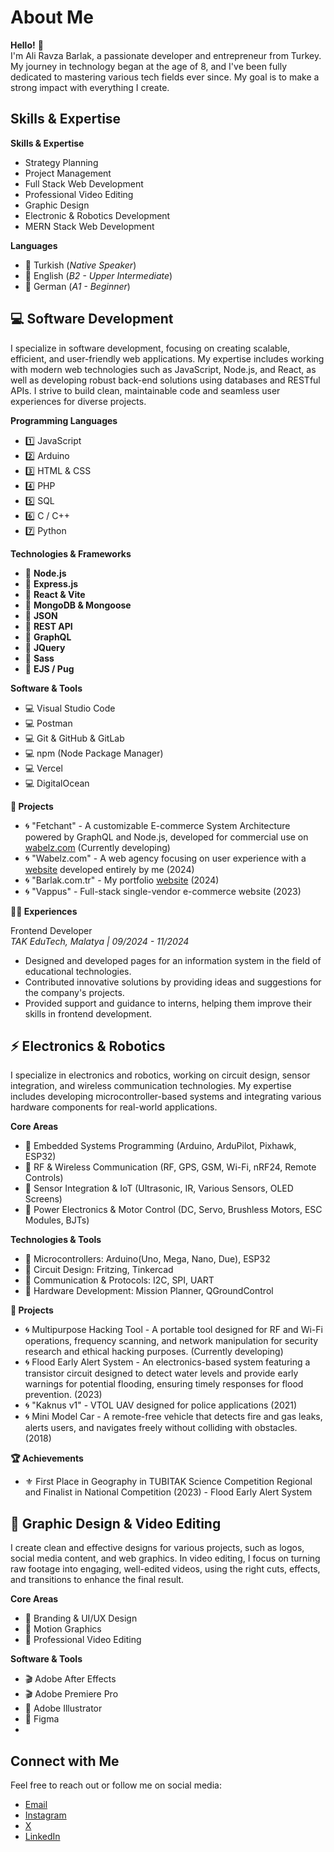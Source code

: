 # About Me

**Hello!** 👋  
I'm Ali Ravza Barlak, a passionate developer and entrepreneur from Turkey. My journey in technology began at the age of 8, and I've been fully dedicated to mastering various tech fields ever since. My goal is to make a strong impact with everything I create.

## Skills & Expertise

**Skills & Expertise**  
- Strategy Planning  
- Project Management 
- Full Stack Web Development   
- Professional Video Editing  
- Graphic Design  
- Electronic & Robotics Development  
- MERN Stack Web Development

**Languages**  
- 💠 Turkish (*Native Speaker*)  
- 💠 English (*B2 - Upper Intermediate*)  
- 💠 German (*A1 - Beginner*)  

## 💻 Software Development

I specialize in software development, focusing on creating scalable, efficient, and user-friendly web applications. My expertise includes working with modern web technologies such as JavaScript, Node.js, and React, as well as developing robust back-end solutions using databases and RESTful APIs. I strive to build clean, maintainable code and seamless user experiences for diverse projects.  

**Programming Languages**  
- 1️⃣ JavaScript  
- 2️⃣ Arduino  
- 3️⃣ HTML & CSS  
- 4️⃣ PHP  
- 5️⃣ SQL  
- 6️⃣ C / C++  
- 7️⃣ Python  

**Technologies & Frameworks**  
- 🔷 **Node.js**  
- 🔷 **Express.js**  
- 🔷 **React & Vite**  
- 🔷 **MongoDB & Mongoose**  
- 🔷 **JSON**  
- 🔷 **REST API**  
- 🔷 **GraphQL**   
- 🔷 **JQuery**  
- 🔷 **Sass**  
- 🔷 **EJS / Pug**  

**Software & Tools**  
- 💻 Visual Studio Code  
- 💻 Postman  
- 💻 Git & GitHub & GitLab  
- 💻 npm (Node Package Manager)  
- 💻 Vercel  
- 💻 DigitalOcean  

**🚀 Projects**
- 🌀 "Fetchant" - A customizable E-commerce System Architecture powered by GraphQL and Node.js, developed for commercial use on [wabelz.com](https://wabelz.com) (Currently developing)  
- 🌀 "Wabelz.com" - A web agency focusing on user experience with a [website](https://wabelz.com) developed entirely by me (2024)  
- 🌀 "Barlak.com.tr" - My portfolio [website](https://wabelz.com) (2024)  
- 🌀 "Vappus" - Full-stack single-vendor e-commerce website (2023)  

**👷‍♂️ Experiences**  

Frontend Developer  
*TAK EduTech, Malatya | 09/2024 - 11/2024*  
- Designed and developed pages for an information system in the field of educational technologies.  
- Contributed innovative solutions by providing ideas and suggestions for the company's projects.  
- Provided support and guidance to interns, helping them improve their skills in frontend development.  
  
## ⚡ Electronics & Robotics

I specialize in electronics and robotics, working on circuit design, sensor integration, and wireless communication technologies. My expertise includes developing microcontroller-based systems and integrating various hardware components for real-world applications.  

**Core Areas**
- 🔹 Embedded Systems Programming (Arduino, ArduPilot, Pixhawk, ESP32)  
- 🔹 RF & Wireless Communication  (RF, GPS, GSM, Wi-Fi, nRF24, Remote Controls)  
- 🔹 Sensor Integration & IoT  (Ultrasonic, IR, Various Sensors, OLED Screens)  
- 🔹 Power Electronics & Motor Control (DC, Servo, Brushless Motors, ESC Modules, BJTs)  

**Technologies & Tools**
- 🔹 Microcontrollers: Arduino(Uno, Mega, Nano, Due), ESP32  
- 🔹 Circuit Design: Fritzing, Tinkercad  
- 🔹 Communication & Protocols: I2C, SPI, UART  
- 🔹 Hardware Development: Mission Planner, QGroundControl  

**🚀 Projects**
- 🌀 Multipurpose Hacking Tool - A portable tool designed for RF and Wi-Fi operations, frequency scanning, and network manipulation for security research and ethical hacking purposes. (Currently developing)  
- 🌀 Flood Early Alert System - An electronics-based system featuring a transistor circuit designed to detect water levels and provide early warnings for potential flooding, ensuring timely responses for flood prevention. (2023)  
- 🌀 "Kaknus v1" - VTOL UAV designed for police applications (2021)  
- 🌀 Mini Model Car - A remote-free vehicle that detects fire and gas leaks, alerts users, and navigates freely without colliding with obstacles. (2018)  

**🏆 Achievements**
- ⚜️ First Place in Geography in TUBITAK Science Competition Regional and Finalist in National Competition (2023) - Flood Early Alert System  

## 🎨 Graphic Design & Video Editing

I create clean and effective designs for various projects, such as logos, social media content, and web graphics. In video editing, I focus on turning raw footage into engaging, well-edited videos, using the right cuts, effects, and transitions to enhance the final result.

**Core Areas**
- 🔹 Branding & UI/UX Design
- 🔹 Motion Graphics
- 🔹 Professional Video Editing

**Software & Tools**
- 🎬 Adobe After Effects
- 🎬 Adobe Premiere Pro
- 🎨 Adobe Illustrator
- 🎨 Figma
- 
## Connect with Me

Feel free to reach out or follow me on social media:

- [Email](mailto:aliravzabarlak@gmail.com)  
- [Instagram](https://www.instagram.com/alirbarlak/)
- [X](https://www.x.com/AliTheBarlak/)  
- [LinkedIn](https://www.linkedin.com/in/aliravzabarlak/)  
